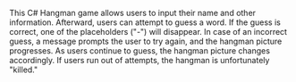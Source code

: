 This C# Hangman game allows users to input their name and other information. Afterward, users can attempt to guess a word. If the guess is correct, one of the placeholders ("-") will disappear. In case of an incorrect guess, a message prompts the user to try again, and the hangman picture progresses. As users continue to guess, the hangman picture changes accordingly. If users run out of attempts, the hangman is unfortunately "killed."
